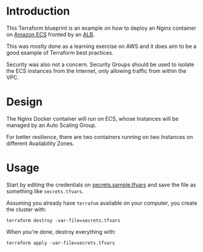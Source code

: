 # Introduction
This Terraform blueprint is an example on how to deploy an Nginx container on [Amazon ECS](https://docs.aws.amazon.com/AmazonECS/latest/developerguide/Welcome.html) fronted by an [ALB](https://docs.aws.amazon.com/elasticloadbalancing/latest/application/introduction.html#application-load-balancer-overview). 

This was mostly done as a learning exercise on AWS and it does aim to be a good example of Terraform best practices.

Security was also not a concern. Security Groups should be used to isolate the ECS instances from the Internet, only allowing traffic from within the VPC.

# Design
The Nginx Docker container will run on ECS, whose Instances will be managed by an Auto Scaling Group. 

For better resilience, there are two containers running on two Instances on different Availability Zones.


# Usage
Start by editing the credentials on [secrets.sample.tfvars](secrets.sample.tfvars) and save the file as something like `secrets.tfvars`.

Assuming you already have `terrafom` available on your computer, you create the cluster with:
```
terraform destroy -var-file=secrets.tfvars
```

When you're done, destroy everything with:
```
terraform apply -var-file=secrets.tfvars
```
